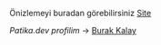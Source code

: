 Önizlemeyi buradan görebilirsiniz [Site](https://burakkalay.github.io/Kodluyoruz-FrontEnd/HTML/Bolum_Sonu_Calismasi_Part2/index.html)

*Patika.dev profilim* -> [Burak Kalay](https://academy.patika.dev/tr/@brkkly09)